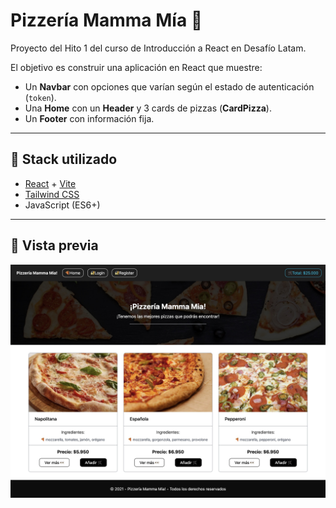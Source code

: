 # Pizzería Mamma Mía 🍕

Proyecto del Hito 1 del curso de Introducción a React en Desafío Latam.

El objetivo es construir una aplicación en React que muestre:
- Un **Navbar** con opciones que varían según el estado de autenticación (`token`).
- Una **Home** con un **Header** y 3 cards de pizzas (**CardPizza**).
- Un **Footer** con información fija.

---

## 🚀 Stack utilizado
- [React](https://reactjs.org/) + [Vite](https://vitejs.dev/)
- [Tailwind CSS](https://tailwindcss.com/)
- JavaScript (ES6+)

---

## 📸 Vista previa
![Vista previa del proyecto](./public/preview.jpeg)
